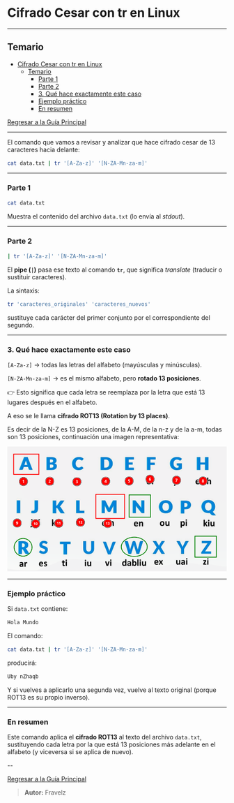 # Cifrado Cesar con tr en Linux

---

## Temario

- [Cifrado Cesar con tr en Linux](#cifrado-cesar-con-tr-en-linux)
  - [Temario](#temario)
    - [Parte 1](#parte-1)
    - [Parte 2](#parte-2)
    - [3. Qué hace exactamente este caso](#3-qué-hace-exactamente-este-caso)
    - [Ejemplo práctico](#ejemplo-práctico)
    - [En resumen](#en-resumen)

[Regresar a la Guía Principal](./../../readme.md#5-python)

---

El comando que vamos a revisar y analizar que hace cifrado cesar de 13 caracteres hacia delante:

``` bash
cat data.txt | tr '[A-Za-z]' '[N-ZA-Mn-za-m]'
```

---

### Parte 1

``` bash
cat data.txt
```

Muestra el contenido del archivo `data.txt` (lo envía al *stdout*).

---

### Parte 2

``` bash
| tr '[A-Za-z]' '[N-ZA-Mn-za-m]'
```

El **pipe (`|`)** pasa ese texto al comando **`tr`**, que significa *translate* (traducir o sustituir caracteres).

La sintaxis:

``` bash
tr 'caracteres_originales' 'caracteres_nuevos'
```

sustituye cada carácter del primer conjunto por el correspondiente del segundo.

---

### 3. Qué hace exactamente este caso

`[A-Za-z]` → todas las letras del alfabeto (mayúsculas y minúsculas).

`[N-ZA-Mn-za-m]` → es el mismo alfabeto, pero **rotado 13 posiciones**.

👉 Esto significa que cada letra se reemplaza por la letra que está 13 lugares después en el alfabeto.

A eso se le llama **cifrado ROT13 (Rotation by 13 places)**.

Es decir de la N-Z es 13 posiciones, de la A-M, de la n-z y de la a-m, todas son 13 posiciones, continuación una imagen representativa:

![Imagen de rotación 13 con el alfabeto completo](./../../images/abdcedario-cifrado-con-tr.png)

---

### Ejemplo práctico

Si `data.txt` contiene:

``` txt
Hola Mundo
```

El comando:

``` bash
cat data.txt | tr '[A-Za-z]' '[N-ZA-Mn-za-m]'
```

producirá:

``` txt
Uby nZhaqb
```

Y si vuelves a aplicarlo una segunda vez, vuelve al texto original (porque ROT13 es su propio inverso).

---

### En resumen

Este comando aplica el **cifrado ROT13** al texto del archivo `data.txt`, sustituyendo cada letra por la que está 13 posiciones más adelante en el alfabeto (y viceversa si se aplica de nuevo).

--

[Regresar a la Guía Principal](./../../readme.md#5-python)

> **Autor:** Fravelz
